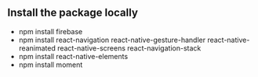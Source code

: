 ## Install the package locally

- npm install firebase
- npm install react-navigation react-native-gesture-handler react-native-reanimated react-native-screens react-navigation-stack
- npm install react-native-elements
- npm install moment